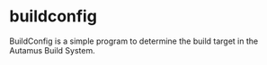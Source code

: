 # buildconfig
BuildConfig is a simple program to determine the build target in the Autamus Build System.

